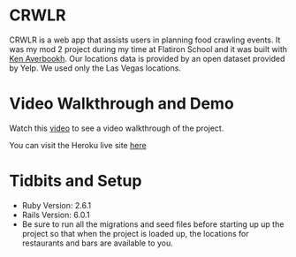 # CRWLR

CRWLR is a web app that assists users in planning food crawling events. It was my mod 2 project during my time at Flatiron School and it was built with [Ken Averbookh](https://github.com/kenave). Our locations data is provided by an open dataset provided by Yelp. We used only the Las Vegas locations.

# Video Walkthrough and Demo

Watch this [video](https://www.youtube.com/watch?v=3RvpTvPeFao) to see a video walkthrough of the project.

You can visit the Heroku live site [here](https://cryptic-castle-39608.herokuapp.com/home)

# Tidbits and Setup 

* Ruby Version: 2.6.1
* Rails Version: 6.0.1
* Be sure to run all the migrations and seed files before starting up up the project so that when the project is loaded up, the locations for restaurants and bars are available to you. 
